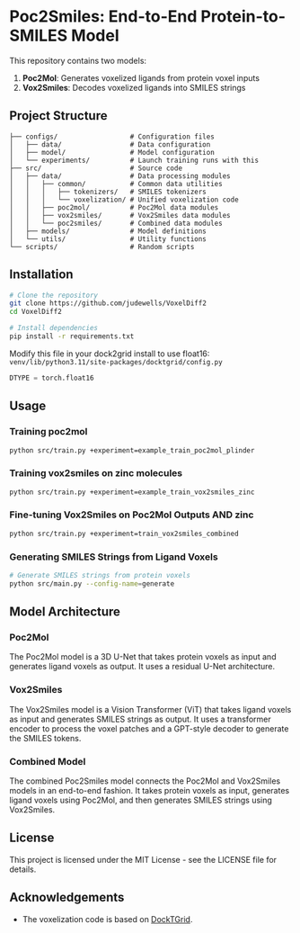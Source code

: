 # Poc2Smiles: End-to-End Protein-to-SMILES Model

This repository contains two models:

1. **Poc2Mol**: Generates voxelized ligands from protein voxel inputs
2. **Vox2Smiles**: Decodes voxelized ligands into SMILES strings

## Project Structure

```
├── configs/                  # Configuration files
│   ├── data/                 # Data configuration
│   ├── model/                # Model configuration
│   └── experiments/          # Launch training runs with this
├── src/                      # Source code
│   ├── data/                 # Data processing modules
│   │   ├── common/           # Common data utilities
│   │   │   ├── tokenizers/   # SMILES tokenizers
│   │   │   └── voxelization/ # Unified voxelization code
│   │   ├── poc2mol/          # Poc2Mol data modules
│   │   ├── vox2smiles/       # Vox2Smiles data modules
│   │   └── poc2smiles/       # Combined data modules
│   ├── models/               # Model definitions
│   └── utils/                # Utility functions
└── scripts/                  # Random scripts
```

## Installation

```bash
# Clone the repository
git clone https://github.com/judewells/VoxelDiff2
cd VoxelDiff2

# Install dependencies
pip install -r requirements.txt

```
Modify this file in your dock2grid install to use float16:
`venv/lib/python3.11/site-packages/docktgrid/config.py`
```python
DTYPE = torch.float16
```

## Usage

### Training poc2mol
```bash
python src/train.py +experiment=example_train_poc2mol_plinder
```

### Training vox2smiles on zinc molecules

```bash
python src/train.py +experiment=example_train_vox2smiles_zinc

```

### Fine-tuning Vox2Smiles on Poc2Mol Outputs AND zinc

```bash
python src/train.py +experiment=train_vox2smiles_combined
```

### Generating SMILES Strings from Ligand Voxels

```bash
# Generate SMILES strings from protein voxels
python src/main.py --config-name=generate
```

## Model Architecture

### Poc2Mol

The Poc2Mol model is a 3D U-Net that takes protein voxels as input and generates ligand voxels as output. It uses a residual U-Net architecture.

### Vox2Smiles

The Vox2Smiles model is a Vision Transformer (ViT) that takes ligand voxels as input and generates SMILES strings as output. It uses a transformer encoder to process the voxel patches and a GPT-style decoder to generate the SMILES tokens.

### Combined Model

The combined Poc2Smiles model connects the Poc2Mol and Vox2Smiles models in an end-to-end fashion. It takes protein voxels as input, generates ligand voxels using Poc2Mol, and then generates SMILES strings using Vox2Smiles.

## License

This project is licensed under the MIT License - see the LICENSE file for details.

## Acknowledgements

- The voxelization code is based on [DockTGrid](https://github.com/example/docktgrid). 